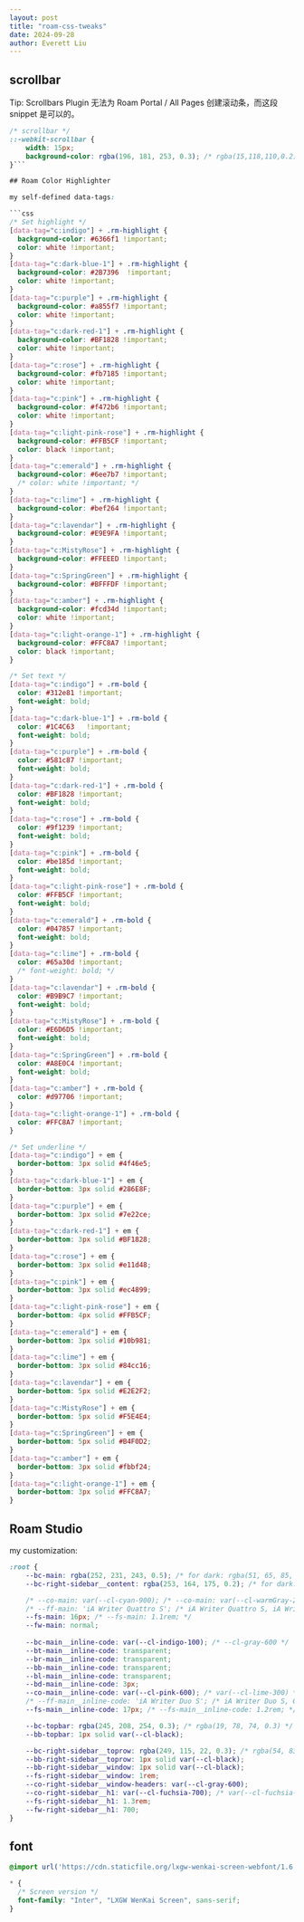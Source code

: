 ```yaml
---
layout: post
title: "roam-css-tweaks"
date: 2024-09-28
author: Everett Liu
---
```


## scrollbar

Tip: Scrollbars Plugin 无法为 Roam Portal / All Pages 创建滚动条，而这段 snippet 是可以的。 

```css
/* scrollbar */
::-webkit-scrollbar {
    width: 15px;
    background-color: rgba(196, 181, 253, 0.3); /* rgba(15,118,110,0.2), rgba(234,64,126,0.2) */
}```

## Roam Color Highlighter

my self-defined data-tags:

```css
/* Set highlight */
[data-tag="c:indigo"] + .rm-highlight {
  background-color: #6366f1 !important;
  color: white !important;
}
[data-tag="c:dark-blue-1"] + .rm-highlight {
  background-color: #2B7396  !important;
  color: white !important;
}
[data-tag="c:purple"] + .rm-highlight {
  background-color: #a855f7 !important;
  color: white !important;
}
[data-tag="c:dark-red-1"] + .rm-highlight {
  background-color: #BF1828 !important;
  color: white !important; 
}
[data-tag="c:rose"] + .rm-highlight {
  background-color: #fb7185 !important;
  color: white !important; 
}
[data-tag="c:pink"] + .rm-highlight {
  background-color: #f472b6 !important;
  color: white !important; 
}
[data-tag="c:light-pink-rose"] + .rm-highlight {
  background-color: #FFB5CF !important;
  color: black !important; 
}
[data-tag="c:emerald"] + .rm-highlight {
  background-color: #6ee7b7 !important;
  /* color: white !important; */
}
[data-tag="c:lime"] + .rm-highlight {
  background-color: #bef264 !important;
}
[data-tag="c:lavendar"] + .rm-highlight {
  background-color: #E9E9FA !important;
}
[data-tag="c:MistyRose"] + .rm-highlight {
  background-color: #FFEEED !important;
}
[data-tag="c:SpringGreen"] + .rm-highlight {
  background-color: #BFFFDF !important;
}
[data-tag="c:amber"] + .rm-highlight {
  background-color: #fcd34d !important;
  color: white !important; 
}
[data-tag="c:light-orange-1"] + .rm-highlight {
  background-color: #FFC8A7 !important;
  color: black !important; 
}

/* Set text */
[data-tag="c:indigo"] + .rm-bold {
  color: #312e81 !important;
  font-weight: bold;
}
[data-tag="c:dark-blue-1"] + .rm-bold {
  color: #1C4C63   !important;
  font-weight: bold;
}
[data-tag="c:purple"] + .rm-bold {
  color: #581c87 !important;
  font-weight: bold;
}
[data-tag="c:dark-red-1"] + .rm-bold {
  color: #BF1828 !important;
  font-weight: bold; 
}
[data-tag="c:rose"] + .rm-bold {
  color: #9f1239 !important;
  font-weight: bold; 
}
[data-tag="c:pink"] + .rm-bold {
  color: #be185d !important;
  font-weight: bold;
}
[data-tag="c:light-pink-rose"] + .rm-bold {
  color: #FFB5CF !important;
  font-weight: bold;
}
[data-tag="c:emerald"] + .rm-bold {
  color: #047857 !important;
  font-weight: bold;
}
[data-tag="c:lime"] + .rm-bold {
  color: #65a30d !important;
  /* font-weight: bold; */
}
[data-tag="c:lavendar"] + .rm-bold {
  color: #B9B9C7 !important;
  font-weight: bold;
}
[data-tag="c:MistyRose"] + .rm-bold {
  color: #E6D6D5 !important;
  font-weight: bold;
}
[data-tag="c:SpringGreen"] + .rm-bold {
  color: #A8E0C4 !important;
  font-weight: bold;
}
[data-tag="c:amber"] + .rm-bold {
  color: #d97706 !important;
}
[data-tag="c:light-orange-1"] + .rm-bold {
  color: #FFC8A7 !important;
}

/* Set underline */
[data-tag="c:indigo"] + em {
  border-bottom: 3px solid #4f46e5;
}
[data-tag="c:dark-blue-1"] + em {
  border-bottom: 3px solid #286E8F;
}
[data-tag="c:purple"] + em {
  border-bottom: 3px solid #7e22ce;
}
[data-tag="c:dark-red-1"] + em {
  border-bottom: 3px solid #BF1828;
}
[data-tag="c:rose"] + em {
  border-bottom: 3px solid #e11d48;
}
[data-tag="c:pink"] + em {
  border-bottom: 3px solid #ec4899;
}
[data-tag="c:light-pink-rose"] + em {
  border-bottom: 4px solid #FFB5CF;
}
[data-tag="c:emerald"] + em {
  border-bottom: 3px solid #10b981;
}
[data-tag="c:lime"] + em {
  border-bottom: 3px solid #84cc16;
}
[data-tag="c:lavendar"] + em {
  border-bottom: 5px solid #E2E2F2;
}
[data-tag="c:MistyRose"] + em {
  border-bottom: 5px solid #F5E4E4;
}
[data-tag="c:SpringGreen"] + em {
  border-bottom: 5px solid #B4F0D2;
}
[data-tag="c:amber"] + em {
  border-bottom: 3px solid #fbbf24;
}
[data-tag="c:light-orange-1"] + em {
  border-bottom: 3px solid #FFC8A7;
}
```

## Roam Studio

my customization:

```css
:root {
    --bc-main: rgba(252, 231, 243, 0.5); /* for dark: rgba(51, 65, 85, 0.7) */
    --bc-right-sidebar__content: rgba(253, 164, 175, 0.2); /* for dark: rgba(107, 114, 128, 0.8), var(--cl-coolGray-500) */

    /* --co-main: var(--cl-cyan-900); /* --co-main: var(--cl-warmGray-200); cl-gray-400; 考虑一下深棕色？ */
	/* --ff-main: 'iA Writer Quattro S'; /* iA Writer Quattro S, iA Writer Mono S, segoe ui, Bookerly, Bebas Neue */
	--fs-main: 16px; /* --fs-main: 1.1rem; */
	--fw-main: normal;
  
	--bc-main__inline-code: var(--cl-indigo-100); /* --cl-gray-600 */
	--bt-main__inline-code: transparent;
	--br-main__inline-code: transparent;
	--bb-main__inline-code: transparent;
	--bl-main__inline-code: transparent;
	--bd-main__inline-code: 3px;
	--co-main__inline-code: var(--cl-pink-600); /* var(--cl-lime-300) */
	/* --ff-main__inline-code: 'iA Writer Duo S'; /* iA Writer Duo S, Georgia */
	--fs-main__inline-code: 17px; /* --fs-main__inline-code: 1.2rem; */

    --bc-topbar: rgba(245, 208, 254, 0.3); /* rgba(19, 78, 74, 0.3) */
	--bb-topbar: 1px solid var(--cl-black);

    --bc-right-sidebar__toprow: rgba(249, 115, 22, 0.3); /* rgba(54, 83, 20, 0.6), var(--cl-lime-900) */
	--bb-right-sidebar__toprow: 1px solid var(--cl-black);
    --bb-right-sidebar__window: 1px solid var(--cl-black);
	--fs-right-sidebar__window: 1rem;
    --co-right-sidebar__window-headers: var(--cl-gray-600);
    --co-right-sidebar__h1: var(--cl-fuchsia-700); /* var(--cl-fuchsia-200) */
	--fs-right-sidebar__h1: 1.3rem;
	--fw-right-sidebar__h1: 700;
}
```

## font

```css
@import url('https://cdn.staticfile.org/lxgw-wenkai-screen-webfont/1.6.0/lxgwwenkaiscreen.css');

* {
  /* Screen version */
  font-family: "Inter", "LXGW WenKai Screen", sans-serif;
}
```
